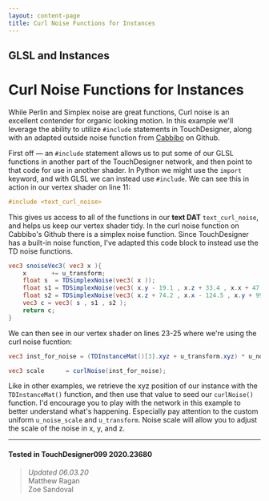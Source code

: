 ```yaml
---
layout: content-page
title: Curl Noise Functions for Instances
---
```

## GLSL and Instances
# Curl Noise Functions for Instances

While Perlin and Simplex noise are great functions, Curl noise is an excellent contender for organic looking motion. In this example we'll leverage the ability to utilize `#include` statements in TouchDesigner, along with an adapted outside noise function from [Cabbibo]("https://github.com/cabbibo/glsl-curl-noise/blob/master/curl.glsl) on Github.


First off — an `#include` statement allows us to put some of our GLSL functions in another part of the TouchDesigner network, and then point to that code for use in another shader. In Python we might use the `import` keyword, and with GLSL we can instead use `#include`. We can see this in action in our vertex shader on line 11:

```glsl
#include <text_curl_noise>
```

This gives us access to all of the functions in our <b>text DAT</b> `text_curl_noise`, and helps us keep our vertex shader tidy. In the curl noise function on Cabbibo's Github there is a simplex noise function. Since TouchDesigner has a built-in noise function, I've adapted this code block to instead use the TD noise functions.

```glsl
vec3 snoiseVec3( vec3 x ){
    x       += u_transform;
    float s  = TDSimplexNoise(vec3( x ));
    float s1 = TDSimplexNoise(vec3( x.y - 19.1 , x.z + 33.4 , x.x + 47.2 ));
    float s2 = TDSimplexNoise(vec3( x.z + 74.2 , x.x - 124.5 , x.y + 99.4 ));
    vec3 c = vec3( s , s1 , s2 );
    return c;
}
```

We can then see in our vertex shader on lines 23-25 where we're using the curl noise fucntion:

```glsl
vec3 inst_for_noise = (TDInstanceMat()[3].xyz + u_transform.xyz) * u_noise_scale;

vec3 scale      = curlNoise(inst_for_noise);  
```

Like in other examples, we retrieve the xyz position of our instance with the `TDInstanceMat()` function, and then use that value to seed our `curlNoise()` function. I'd encourage you to play with the network in this example to better understand what's happening. Especially pay attention to the custom uniform `u_noise_scale` and `u_transform`. Noise scale will allow you to adjust the scale of the noise in x, y, and z.

---

#### Tested in TouchDesigner099 2020.23680 
>*Updated 06.03.20*  
Matthew Ragan  
Zoe Sandoval  